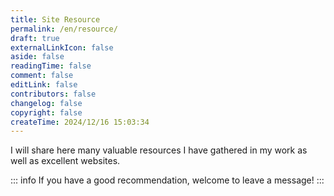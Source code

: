 ```yaml
---
title: Site Resource
permalink: /en/resource/
draft: true
externalLinkIcon: false
aside: false
readingTime: false
comment: false
editLink: false
contributors: false
changelog: false
copyright: false
createTime: 2024/12/16 15:03:34
---
```

I will share here many valuable resources I have gathered in my work as well as excellent websites.

::: info If you have a good recommendation, welcome to leave a message!
:::
